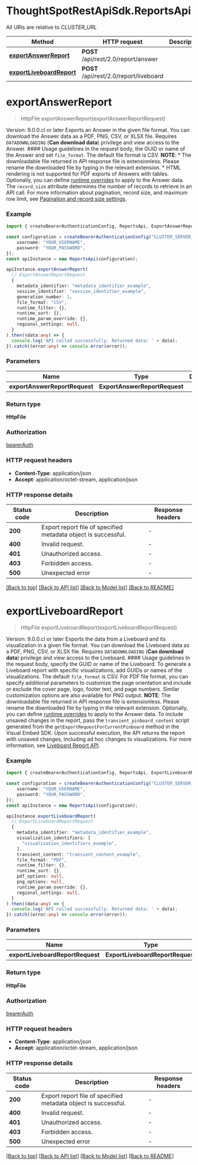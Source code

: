 # ThoughtSpotRestApiSdk.ReportsApi

All URIs are relative to *CLUSTER_URL*

Method | HTTP request | Description
------------- | ------------- | -------------
[**exportAnswerReport**](ReportsApi.md#exportAnswerReport) | **POST** /api/rest/2.0/report/answer | 
[**exportLiveboardReport**](ReportsApi.md#exportLiveboardReport) | **POST** /api/rest/2.0/report/liveboard | 


# **exportAnswerReport**
> HttpFile exportAnswerReport(exportAnswerReportRequest)

  Version: 9.0.0.cl or later   Exports an Answer in the given file format. You can download the Answer data as a PDF, PNG, CSV, or XLSX file.  Requires `DATADOWNLOADING` (**Can download data**) privilege and view access to the Answer.  #### Usage guidelines  In the request body, the GUID or name of the Answer and set `file_format`. The default file format is CSV.  **NOTE**: * The downloadable file returned in API response file is extensionless. Please rename the downloaded file by typing in the relevant extension. * HTML rendering is not supported for PDF exports of Answers with tables.  Optionally, you can define [runtime overrides](https://developers.thoughtspot.com/docs/fetch-data-and-report-apis#_runtime_overrides) to apply to the Answer data.  The `record_size` attribute determines the number of records to retrieve in an API call. For more information about pagination, record size, and maximum row limit, see [Pagination and record size settings](https://developers.thoughtspot.com/docs/fetch-data-and-report-apis#_pagination_settings_for_data_and_report_api).     

### Example


```typescript
import { createBearerAuthenticationConfig, ReportsApi, ExportAnswerReportRequest } from '@thoughtspot/rest-api-sdk';

const configuration = createBearerAuthenticationConfig("CLUSTER_SERVER_URL", {
    username: "YOUR_USERNAME",
    password: "YOUR_PASSWORD",
});
const apiInstance = new ReportsApi(configuration);

apiInstance.exportAnswerReport(
  // ExportAnswerReportRequest
  {
    metadata_identifier: "metadata_identifier_example",
    session_identifier: "session_identifier_example",
    generation_number: 1,
    file_format: "CSV",
    runtime_filter: {},
    runtime_sort: {},
    runtime_param_override: {},
    regional_settings: null,
  } 
).then((data:any) => {
  console.log('API called successfully. Returned data: ' + data);
}).catch((error:any) => console.error(error));


```


### Parameters

Name | Type | Description  | Notes
------------- | ------------- | ------------- | -------------
 **exportAnswerReportRequest** | **ExportAnswerReportRequest**|  |


### Return type

**HttpFile**

### Authorization

[bearerAuth](README.md#bearerAuth)

### HTTP request headers

 - **Content-Type**: application/json
 - **Accept**: application/octet-stream, application/json


### HTTP response details
| Status code | Description | Response headers |
|-------------|-------------|------------------|
**200** | Export report file of specified metadata object is successful. |  -  |
**400** | Invalid request. |  -  |
**401** | Unauthorized access. |  -  |
**403** | Forbidden access. |  -  |
**500** | Unexpected error |  -  |

[[Back to top]](#) [[Back to API list]](README.md#documentation-for-api-endpoints) [[Back to Model list]](README.md#documentation-for-models) [[Back to README]](README.md)

# **exportLiveboardReport**
> HttpFile exportLiveboardReport(exportLiveboardReportRequest)

  Version: 9.0.0.cl or later   Exports the data from a Liveboard and its visualization in a given file format. You can download the Liveboard data as a PDF, PNG, CSV, or XLSX file.  Requires `DATADOWNLOADING` (**Can download data**) privilege and view access to the Liveboard.  #### Usage guidelines  In the request body, specify the GUID or name of the Liveboard. To generate a Liveboard report with specific visualizations, add GUIDs or names of the visualizations.  The default `file_format` is CSV. For PDF file format, you can specify additional parameters to customize the page orientation and include or exclude the cover page, logo, footer text, and page numbers. Similar customization options are also available for PNG output.  **NOTE**: The downloadable file returned in API response file is extensionless. Please rename the downloaded file by typing in the relevant extension.  Optionally, you can define [runtime overrides](https://developers.thoughtspot.com/docs/fetch-data-and-report-apis#_runtime_overrides) to apply to the Answer data.  To include unsaved changes in the report, pass the `transient_pinboard_content` script generated from the `getExportRequestForCurrentPinboard` method in the Visual Embed SDK. Upon successful execution, the API returns the report with unsaved changes, including ad hoc changes to visualizations. For more information, see [Liveboard Report API](https://developers.thoughtspot.com/docs/fetch-data-and-report-apis#_liveboard_report_api).     

### Example


```typescript
import { createBearerAuthenticationConfig, ReportsApi, ExportLiveboardReportRequest } from '@thoughtspot/rest-api-sdk';

const configuration = createBearerAuthenticationConfig("CLUSTER_SERVER_URL", {
    username: "YOUR_USERNAME",
    password: "YOUR_PASSWORD",
});
const apiInstance = new ReportsApi(configuration);

apiInstance.exportLiveboardReport(
  // ExportLiveboardReportRequest
  {
    metadata_identifier: "metadata_identifier_example",
    visualization_identifiers: [
      "visualization_identifiers_example",
    ],
    transient_content: "transient_content_example",
    file_format: "PDF",
    runtime_filter: {},
    runtime_sort: {},
    pdf_options: null,
    png_options: null,
    runtime_param_override: {},
    regional_settings: null,
  } 
).then((data:any) => {
  console.log('API called successfully. Returned data: ' + data);
}).catch((error:any) => console.error(error));


```


### Parameters

Name | Type | Description  | Notes
------------- | ------------- | ------------- | -------------
 **exportLiveboardReportRequest** | **ExportLiveboardReportRequest**|  |


### Return type

**HttpFile**

### Authorization

[bearerAuth](README.md#bearerAuth)

### HTTP request headers

 - **Content-Type**: application/json
 - **Accept**: application/octet-stream, application/json


### HTTP response details
| Status code | Description | Response headers |
|-------------|-------------|------------------|
**200** | Export report file of specified metadata object is successful. |  -  |
**400** | Invalid request. |  -  |
**401** | Unauthorized access. |  -  |
**403** | Forbidden access. |  -  |
**500** | Unexpected error |  -  |

[[Back to top]](#) [[Back to API list]](README.md#documentation-for-api-endpoints) [[Back to Model list]](README.md#documentation-for-models) [[Back to README]](README.md)

